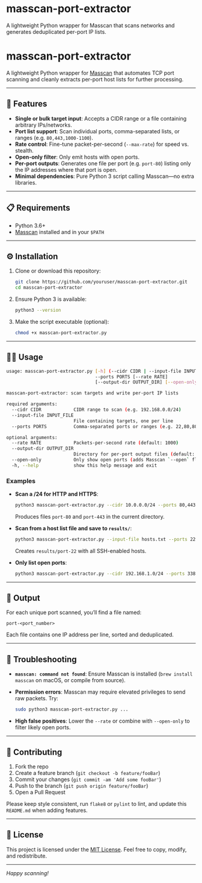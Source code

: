 # masscan-port-extractor
A lightweight Python wrapper for Masscan that scans networks and generates deduplicated per-port IP lists.

# masscan-port-extractor

A lightweight Python wrapper for [Masscan](https://github.com/robertdavidgraham/masscan) that automates TCP port scanning and cleanly extracts per-port host lists for further processing.

---

## 🚀 Features

* **Single or bulk target input**: Accepts a CIDR range or a file containing arbitrary IPs/networks.
* **Port list support**: Scan individual ports, comma-separated lists, or ranges (e.g. `80,443,1000-1100`).
* **Rate control**: Fine-tune packet-per-second (`--max-rate`) for speed vs. stealth.
* **Open-only filter**: Only emit hosts with open ports.
* **Per-port outputs**: Generates one file per port (e.g. `port-80`) listing only the IP addresses where that port is open.
* **Minimal dependencies**: Pure Python 3 script calling Masscan—no extra libraries.

---

## 📋 Requirements

* Python 3.6+
* [Masscan](https://github.com/robertdavidgraham/masscan) installed and in your `$PATH`

---

## ⚙️ Installation

1. Clone or download this repository:

   ```bash
   git clone https://github.com/youruser/masscan-port-extractor.git
   cd masscan-port-extractor
   ```

2. Ensure Python 3 is available:

   ```bash
   python3 --version
   ```

3. Make the script executable (optional):

   ```bash
   chmod +x masscan-port-extractor.py
   ```

---

## 🏃‍♂️ Usage

```bash
usage: masscan-port-extractor.py [-h] (--cidr CIDR | --input-file INPUT_FILE)\                                  
                                 --ports PORTS [--rate RATE]
                                 [--output-dir OUTPUT_DIR] [--open-only]

masscan-port-extractor: scan targets and write per-port IP lists

required arguments:
  --cidr CIDR            CIDR range to scan (e.g. 192.168.0.0/24)
  --input-file INPUT_FILE
                         File containing targets, one per line
  --ports PORTS          Comma-separated ports or ranges (e.g. 22,80,8000-8100)

optional arguments:
  --rate RATE            Packets-per-second rate (default: 1000)
  --output-dir OUTPUT_DIR
                         Directory for per-port output files (default: .)
  --open-only            Only show open ports (adds Masscan `--open` flag)
  -h, --help             show this help message and exit
```

### Examples

* **Scan a /24 for HTTP and HTTPS**:

  ```bash
  python3 masscan-port-extractor.py --cidr 10.0.0.0/24 --ports 80,443 --rate 5000
  ```

  Produces files `port-80` and `port-443` in the current directory.

* **Scan from a host list file and save to `results/`**:

  ```bash
  python3 masscan-port-extractor.py --input-file hosts.txt --ports 22 --rate 20000 --output-dir results
  ```

  Creates `results/port-22` with all SSH-enabled hosts.

* **Only list open ports**:

  ```bash
  python3 masscan-port-extractor.py --cidr 192.168.1.0/24 --ports 3389,445 --open-only
  ```

---

## 📂 Output

For each unique port scanned, you’ll find a file named:

```
port-<port_number>
```

Each file contains one IP address per line, sorted and deduplicated.

---

## 🔧 Troubleshooting

* **`masscan: command not found`**: Ensure Masscan is installed (`brew install masscan` on macOS, or compile from source).
* **Permission errors**: Masscan may require elevated privileges to send raw packets. Try:

  ```bash
  sudo python3 masscan-port-extractor.py ...
  ```
* **High false positives**: Lower the `--rate` or combine with `--open-only` to filter likely open ports.

---

## 🤝 Contributing

1. Fork the repo
2. Create a feature branch (`git checkout -b feature/fooBar`)
3. Commit your changes (`git commit -am 'Add some fooBar'`)
4. Push to the branch (`git push origin feature/fooBar`)
5. Open a Pull Request

Please keep style consistent, run `flake8` or `pylint` to lint, and update this `README.md` when adding features.

---

## 📜 License

This project is licensed under the [MIT License](LICENSE). Feel free to copy, modify, and redistribute.

---

*Happy scanning!*
